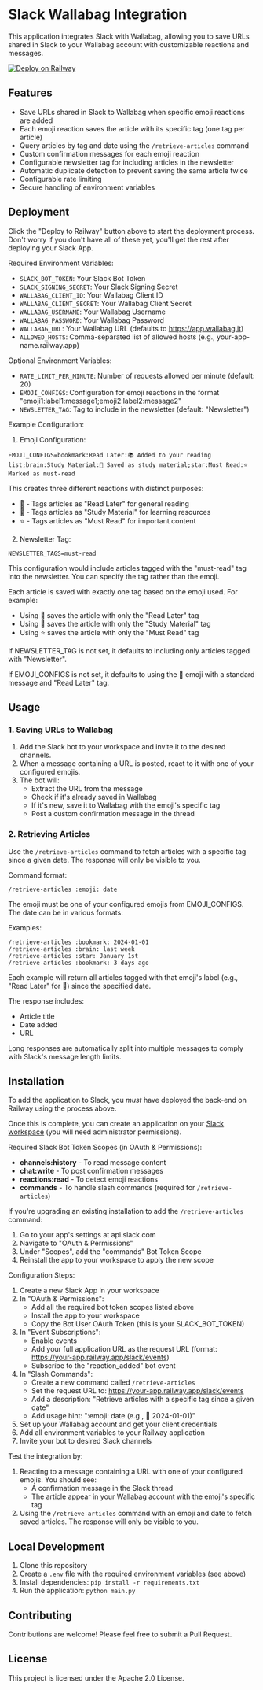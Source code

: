 # Slack Wallabag Integration

This application integrates Slack with Wallabag, allowing you to save URLs shared in Slack to your Wallabag account with customizable reactions and messages.

[![Deploy on Railway](https://railway.app/button.svg)](https://railway.app/template/AzS2fY?referralCode=mOVLfw)

## Features
- Save URLs shared in Slack to Wallabag when specific emoji reactions are added
- Each emoji reaction saves the article with its specific tag (one tag per article)
- Query articles by tag and date using the `/retrieve-articles` command
- Custom confirmation messages for each emoji reaction
- Configurable newsletter tag for including articles in the newsletter
- Automatic duplicate detection to prevent saving the same article twice
- Configurable rate limiting
- Secure handling of environment variables

## Deployment
Click the "Deploy to Railway" button above to start the deployment process. Don't worry if you don't have all of these yet, you'll get the rest after deploying your Slack App.

Required Environment Variables:
- `SLACK_BOT_TOKEN`: Your Slack Bot Token
- `SLACK_SIGNING_SECRET`: Your Slack Signing Secret
- `WALLABAG_CLIENT_ID`: Your Wallabag Client ID
- `WALLABAG_CLIENT_SECRET`: Your Wallabag Client Secret
- `WALLABAG_USERNAME`: Your Wallabag Username
- `WALLABAG_PASSWORD`: Your Wallabag Password
- `WALLABAG_URL`: Your Wallabag URL (defaults to https://app.wallabag.it)
- `ALLOWED_HOSTS`: Comma-separated list of allowed hosts (e.g., your-app-name.railway.app)

Optional Environment Variables:
- `RATE_LIMIT_PER_MINUTE`: Number of requests allowed per minute (default: 20)
- `EMOJI_CONFIGS`: Configuration for emoji reactions in the format "emoji1:label1:message1;emoji2:label2:message2"
- `NEWSLETTER_TAG`: Tag to include in the newsletter (default: "Newsletter")

Example Configuration:

1. Emoji Configuration:
```
EMOJI_CONFIGS=bookmark:Read Later:📚 Added to your reading list;brain:Study Material:🧠 Saved as study material;star:Must Read:⭐ Marked as must-read
```

This creates three different reactions with distinct purposes:
- :bookmark: - Tags articles as "Read Later" for general reading
- :brain: - Tags articles as "Study Material" for learning resources
- :star: - Tags articles as "Must Read" for important content

2. Newsletter Tag:
```
NEWSLETTER_TAGS=must-read
```

This configuration would include articles tagged with the "must-read" tag into the newsletter. You can specify the tag rather than the emoji.

Each article is saved with exactly one tag based on the emoji used. For example:
- Using :bookmark: saves the article with only the "Read Later" tag
- Using :brain: saves the article with only the "Study Material" tag
- Using :star: saves the article with only the "Must Read" tag

If NEWSLETTER_TAG is not set, it defaults to including only articles tagged with "Newsletter".

If EMOJI_CONFIGS is not set, it defaults to using the :bookmark: emoji with a standard message and "Read Later" tag.

## Usage

### 1. Saving URLs to Wallabag
1. Add the Slack bot to your workspace and invite it to the desired channels.
2. When a message containing a URL is posted, react to it with one of your configured emojis.
3. The bot will:
   - Extract the URL from the message
   - Check if it's already saved in Wallabag
   - If it's new, save it to Wallabag with the emoji's specific tag
   - Post a custom confirmation message in the thread

### 2. Retrieving Articles
Use the `/retrieve-articles` command to fetch articles with a specific tag since a given date. The response will only be visible to you.

Command format:
```
/retrieve-articles :emoji: date
```

The emoji must be one of your configured emojis from EMOJI_CONFIGS. The date can be in various formats:

Examples:
```
/retrieve-articles :bookmark: 2024-01-01
/retrieve-articles :brain: last week
/retrieve-articles :star: January 1st
/retrieve-articles :bookmark: 3 days ago
```

Each example will return all articles tagged with that emoji's label (e.g., "Read Later" for :bookmark:) since the specified date.

The response includes:
- Article title
- Date added
- URL

Long responses are automatically split into multiple messages to comply with Slack's message length limits.

## Installation
To add the application to Slack, you *must* have deployed the back-end on Railway using the process above.

Once this is complete, you can create an application on your [Slack workspace](https://api.slack.com/) (you will need administrator permissions).

Required Slack Bot Token Scopes (in OAuth & Permissions):
- **channels:history** - To read message content
- **chat:write** - To post confirmation messages
- **reactions:read** - To detect emoji reactions
- **commands** - To handle slash commands (required for `/retrieve-articles`)

If you're upgrading an existing installation to add the `/retrieve-articles` command:
1. Go to your app's settings at api.slack.com
2. Navigate to "OAuth & Permissions"
3. Under "Scopes", add the "commands" Bot Token Scope
4. Reinstall the app to your workspace to apply the new scope

Configuration Steps:
1. Create a new Slack App in your workspace
2. In "OAuth & Permissions":
   - Add all the required bot token scopes listed above
   - Install the app to your workspace
   - Copy the Bot User OAuth Token (this is your SLACK_BOT_TOKEN)
3. In "Event Subscriptions":
   - Enable events
   - Add your full application URL as the request URL (format: https://your-app.railway.app/slack/events)
   - Subscribe to the "reaction_added" bot event
4. In "Slash Commands":
   - Create a new command called `/retrieve-articles`
   - Set the request URL to: https://your-app.railway.app/slack/events
   - Add a description: "Retrieve articles with a specific tag since a given date"
   - Add usage hint: ":emoji: date (e.g., :bookmark: 2024-01-01)"
5. Set up your Wallabag account and get your client credentials
6. Add all environment variables to your Railway application
7. Invite your bot to desired Slack channels

Test the integration by:
1. Reacting to a message containing a URL with one of your configured emojis. You should see:
   - A confirmation message in the Slack thread
   - The article appear in your Wallabag account with the emoji's specific tag
2. Using the `/retrieve-articles` command with an emoji and date to fetch saved articles. The response will only be visible to you.

## Local Development
1. Clone this repository
2. Create a `.env` file with the required environment variables (see above)
3. Install dependencies: `pip install -r requirements.txt`
4. Run the application: `python main.py`

## Contributing
Contributions are welcome! Please feel free to submit a Pull Request.

## License
This project is licensed under the Apache 2.0 License.
